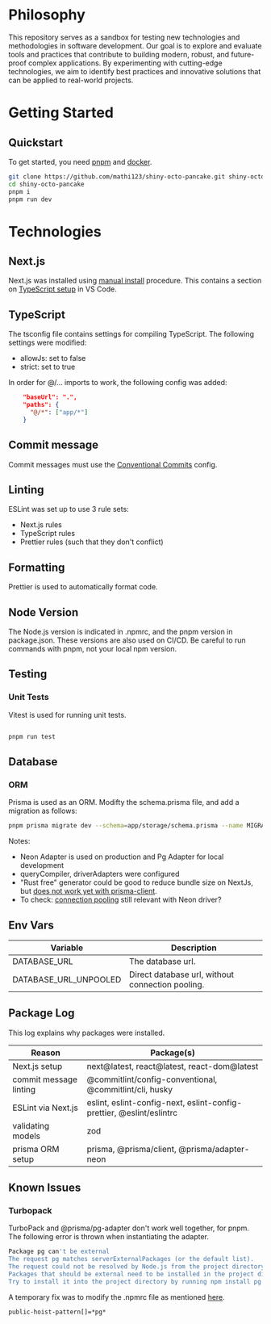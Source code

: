 # Philosophy

This repository serves as a sandbox for testing new technologies and methodologies in software development. Our goal is to explore and evaluate tools and practices that contribute to building modern, robust, and future-proof complex applications. By experimenting with cutting-edge technologies, we aim to identify best practices and innovative solutions that can be applied to real-world projects.

# Getting Started

## Quickstart

To get started, you need [pnpm](https://pnpm.io/) and [docker](https://www.docker.com/).

```bash
git clone https://github.com/mathi123/shiny-octo-pancake.git shiny-octo-pancake
cd shiny-octo-pancake
pnpm i
pnpm run dev
```

# Technologies

## Next.js

Next.js was installed using [manual install](https://nextjs.org/docs/app/getting-started/installation#manual-installation) procedure. This contains a section on [TypeScript setup](https://nextjs.org/docs/app/getting-started/installation#ide-plugin) in VS Code.

## TypeScript

The tsconfig file contains settings for compiling TypeScript. The following settings were modified:

- allowJs: set to false
- strict: set to true

In order for @/... imports to work, the following config was added:

```json
    "baseUrl": ".",
    "paths": {
      "@/*": ["app/*"]
    }
```

## Commit message

Commit messages must use the [Conventional Commits](https://github.com/conventional-changelog/commitlint/tree/master/%40commitlint/config-conventional) config.

## Linting

ESLint was set up to use 3 rule sets:

- Next.js rules
- TypeScript rules
- Prettier rules (such that they don't conflict)

## Formatting

Prettier is used to automatically format code.

## Node Version

The Node.js version is indicated in .npmrc, and the pnpm version in package.json. These versions are also used on CI/CD. Be careful to run commands with pnpm, not your local npm version.

## Testing

### Unit Tests

Vitest is used for running unit tests.

```bash

pnpm run test

```

## Database

### ORM

Prisma is used as an ORM. Modifty the schema.prisma file, and add a migration as follows:

```bash
pnpm prisma migrate dev --schema=app/storage/schema.prisma --name MIGRATION_NAME
```

Notes:

- Neon Adapter is used on production and Pg Adapter for local development
- queryCompiler, driverAdapters were configured
- "Rust free" generator could be good to reduce bundle size on NextJs, but [does not work yet with prisma-client](https://github.com/prisma/prisma/issues/27079).
- To check: [connection pooling](https://vercel.com/guides/connection-pooling-with-functions) still relevant with Neon driver?

## Env Vars

| Variable              | Description                                      |
| --------------------- | ------------------------------------------------ |
| DATABASE_URL          | The database url.                                |
| DATABASE_URL_UNPOOLED | Direct database url, without connection pooling. |

## Package Log

This log explains why packages were installed.

| Reason                 | Package(s)                                                           |
| ---------------------- | -------------------------------------------------------------------- |
| Next.js setup          | next@latest, react@latest, react-dom@latest                          |
| commit message linting | @commitlint/config-conventional, @commitlint/cli, husky              |
| ESLint via Next.js     | eslint, eslint-config-next, eslint-config-prettier, @eslint/eslintrc |
| validating models      | zod                                                                  |
| prisma ORM setup       | prisma, @prisma/client, @prisma/adapter-neon                         |

## Known Issues

### Turbopack

TurboPack and @prisma/pg-adapter don't work well together, for pnpm. The following error is thrown when instantiating the adapter.

```bash
Package pg can't be external
The request pg matches serverExternalPackages (or the default list).
The request could not be resolved by Node.js from the project directory.
Packages that should be external need to be installed in the project directory, so they can be resolved from the output files.
Try to install it into the project directory by running npm install pg from the project directory.
```

A temporary fix was to modify the .npmrc file as mentioned [here](https://github.com/vercel/next.js/discussions/76247).

```.npmrc
public-hoist-pattern[]=*pg*
```
